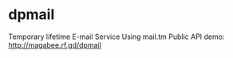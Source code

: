 # dpmail
Temporary lifetime E-mail Service Using mail.tm Public API
demo: http://magabee.rf.gd/dpmail

